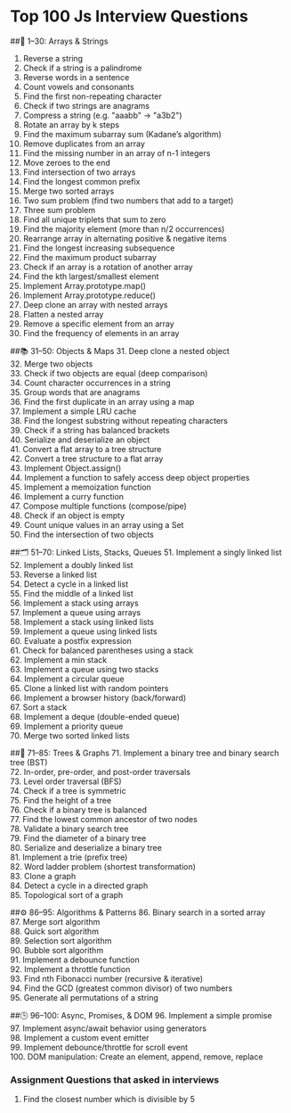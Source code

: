 # Top 100 Js Interview Questions

##🧮 1–30: Arrays & Strings

1. Reverse a string  
2. Check if a string is a palindrome  
3. Reverse words in a sentence  
4. Count vowels and consonants  
5. Find the first non-repeating character  
6. Check if two strings are anagrams  
7. Compress a string (e.g. "aaabb" → "a3b2")  
8. Rotate an array by k steps  
9. Find the maximum subarray sum (Kadane’s algorithm)  
10. Remove duplicates from an array  
11. Find the missing number in an array of n-1 integers  
12. Move zeroes to the end  
13. Find intersection of two arrays  
14. Find the longest common prefix  
15. Merge two sorted arrays  
16. Two sum problem (find two numbers that add to a target)  
17. Three sum problem  
18. Find all unique triplets that sum to zero  
19. Find the majority element (more than n/2 occurrences)  
20. Rearrange array in alternating positive & negative items  
21. Find the longest increasing subsequence  
22. Find the maximum product subarray  
23. Check if an array is a rotation of another array  
24. Find the kth largest/smallest element  
25. Implement Array.prototype.map()  
26. Implement Array.prototype.reduce()  
27. Deep clone an array with nested arrays  
28. Flatten a nested array  
29. Remove a specific element from an array  
30. Find the frequency of elements in an array  


##📚 31–50: Objects & Maps
31. Deep clone a nested object  
32. Merge two objects  
33. Check if two objects are equal (deep comparison)  
34. Count character occurrences in a string  
35. Group words that are anagrams  
36. Find the first duplicate in an array using a map  
37. Implement a simple LRU cache  
38. Find the longest substring without repeating characters  
39. Check if a string has balanced brackets  
40. Serialize and deserialize an object  
41. Convert a flat array to a tree structure  
42. Convert a tree structure to a flat array  
43. Implement Object.assign()  
44. Implement a function to safely access deep object properties  
45. Implement a memoization function  
46. Implement a curry function  
47. Compose multiple functions (compose/pipe)  
48. Check if an object is empty  
49. Count unique values in an array using a Set  
50. Find the intersection of two objects  


##🗂 51–70: Linked Lists, Stacks, Queues
51. Implement a singly linked list  
52. Implement a doubly linked list  
53. Reverse a linked list  
54. Detect a cycle in a linked list  
55. Find the middle of a linked list  
56. Implement a stack using arrays  
57. Implement a queue using arrays  
58. Implement a stack using linked lists  
59. Implement a queue using linked lists  
60. Evaluate a postfix expression  
61. Check for balanced parentheses using a stack  
62. Implement a min stack  
63. Implement a queue using two stacks  
64. Implement a circular queue  
65. Clone a linked list with random pointers  
66. Implement a browser history (back/forward)  
67. Sort a stack  
68. Implement a deque (double-ended queue)  
69. Implement a priority queue  
70. Merge two sorted linked lists  

##🌲 71–85: Trees & Graphs
71. Implement a binary tree and binary search tree (BST)  
72. In-order, pre-order, and post-order traversals  
73. Level order traversal (BFS)  
74. Check if a tree is symmetric  
75. Find the height of a tree  
76. Check if a binary tree is balanced  
77. Find the lowest common ancestor of two nodes  
78. Validate a binary search tree  
79. Find the diameter of a binary tree  
80. Serialize and deserialize a binary tree  
81. Implement a trie (prefix tree)  
82. Word ladder problem (shortest transformation)  
83. Clone a graph  
84. Detect a cycle in a directed graph  
85. Topological sort of a graph  


##⚙️ 86–95: Algorithms & Patterns
86. Binary search in a sorted array  
87. Merge sort algorithm  
88. Quick sort algorithm  
89. Selection sort algorithm  
90. Bubble sort algorithm  
91. Implement a debounce function  
92. Implement a throttle function  
93. Find nth Fibonacci number (recursive & iterative)  
94. Find the GCD (greatest common divisor) of two numbers  
95. Generate all permutations of a string  


##🕒 96–100: Async, Promises, & DOM
96. Implement a simple promise  
97. Implement async/await behavior using generators  
98. Implement a custom event emitter  
99. Implement debounce/throttle for scroll event  
100. DOM manipulation: Create an element, append, remove, replace  


### Assignment Questions that asked in interviews

1) Find the closest number which is divisible by 5

